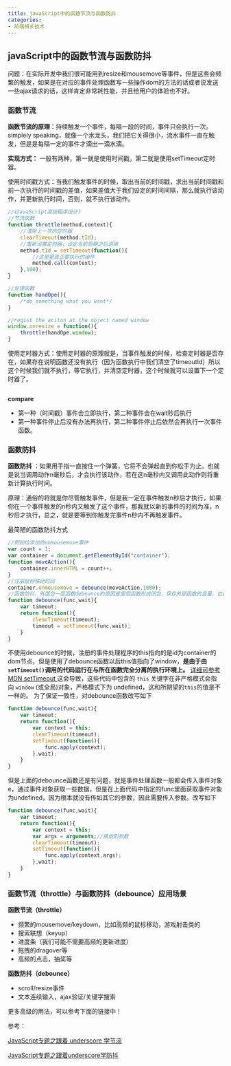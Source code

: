 ```yaml
---
title: javaScript中的函数节流与函数防抖
categories: 
- 前端相关技术
---
```

## javaScript中的函数节流与函数防抖

 问题：在实际开发中我们很可能用到resize和mousemove等事件，但是这些会频繁的触发，如果是在对应的事件处理函数写一些操作dom的方法的话或者说发送一些ajax请求的话，这样肯定非常耗性能，并且给用户的体验也不好。

### 函数节流

 **函数节流的原理**：持续触发一个事件，每隔一段的时间，事件只会执行一次。simplely speaking，就像一个水龙头，我们把它关得很小，流水事件一直在触发，但是是每隔一定的事件才滴出一滴水滴。

 **实现方式：** 一般有两种，第一就是使用时间戳，第二就是使用setTimeout定时器。

 使用时间戳方式：当我们触发事件的时候，取出当前的时间戳，求出当前时间戳和前一次执行的时间戳的差值，如果差值大于我们设定的时间间隔，那么就执行该动作，并更新执行时间，否则，就不执行该动作。

 ```javascript
 //《JavaScript高级程序设计》
 //节流函数
 function throttle(method,context){
     //清除上一次的定时器
     clearTimeout(method.tId);
     //重新设置定时器，设定当前周期之后调用
     method.tId = setTimeout(function(){
         //这里是真正要执行的操作
         method.call(context);
     },100);
 }
 
 //处理函数
 function handOpe(){
     /*do something what you want*/
 }
 
 //regist the aciton at the object named window
 window.onresize = function(){
     throttle(handOpe,window);
 }
 ```

 使用定时器方式：使用定时器的原理就是，当事件触发的时候，检查定时器是否存在，如果存在说明函数还没有执行（因为函数执行中我们清空了timeoutId）所以这个时候我们就不执行，等它执行，并清空定时器，这个时候就可以设置下一个定时器了。

 ```javascript
 
 ```

 **compare**

 - 第一种（时间戳）事件会立即执行，第二种事件会在wait秒后执行
 - 第一种事件停止后没有办法再执行，第二种事件停止后依然会再执行一次事件函数。

### 函数防抖

 **函数防抖** ：如果用手指一直按住一个弹簧，它将不会弹起直到你松手为止。也就是说当调用动作n毫秒后，才会执行该动作，若在这n毫秒内又调用此动作则将重新计算执行时间。

 原理：通俗的将就是你尽管触发事件，但是我一定在事件触发n秒后才执行，如果你在一个事件触发的n秒内又触发了这个事件，那我就以新的事件的时间为准，n秒后才执行，总之，就是要等到你触发完事件n秒内不再触发事件。

 最简陋的函数防抖方式

 ```javascript
 //例如给添加的onmousemove事件
 var count = 1;
 var container = document.getElementById("container");
 function moveAction(){
     container.innerHTML = count++;
 }
 //注册鼠标移动时间
 container.onmousemove = debounce(moveAction,1000);
 //函数防抖，外面包一层函数debounce的原因是里层函数形成闭包，保存外部函数的变量，也就是上一次的timeoutId，以此方便后面清除。
 function debounce(func,wait){
     var timeout;
     return function(){
         clearTimeout(timeout);
         timeout = setTimeout(func,wait);
     }
 }
 ```

 不使用debounce的时候，注册的事件处理程序的this指向的是id为container的dom节点，但是使用了debounce函数以后this值指向了window，**是由于由`setTimeout()`调用的代码运行在与所在函数完全分离的执行环境上。** [详细可参考MDN setTimeout ](https://developer.mozilla.org/zh-CN/docs/Web/API/Window/setTimeout)这会导致，这些代码中包含的 `this` 关键字在非严格模式会指向 `window` (或全局)对象，严格模式下为 undefined，这和所期望的`this`的值是不一样的。 为了保证一致性，对debounce函数改写如下

 ```javascript
 function debounce(func,wait){
     var timeout;
     return function(){
         var context = this;
         clearTimeout(timeout);
         setTimeout(function(){
             func.apply(context);
         },wait);
     }
 }
 ```

 但是上面的debounce函数还是有问题，就是事件处理函数一般都会传入事件对象e，通过事件对象获取一些数据，但是在上面代码中指定的func里面获取事件对象为undefined，因为根本就没有传如其它的参数，因此需要传入参数。改写如下

 ```javascript
 function debounce(func,wait){
     var timeout;
     return function(){
         var context = this;
         var args = arguments;//接收到参数
         clearTimeout(timeout);
         setTimeout(function(){
             func.apply(context,args);
         },wait);
     }
 }
 ```


### 函数节流（throttle）与函数防抖（debounce）应用场景

 **函数节流（throttle）**

 - 频繁的mousemove/keydown，比如高频的鼠标移动，游戏射击类的
 - 搜索联想（keyup）
 - 进度条（我们可能不需要高频的更新进度）
 - 拖拽的dragover等
 - 高频的点击，抽奖等

 **函数防抖（debounce）**

 - scroll/resize事件
 - 文本连续输入，ajax验证/关键字搜索

更多高级的用法，可以参考下面的链接中！

参考：

[JavaScript专题之跟着 underscore 学节流 ](https://github.com/mqyqingfeng/Blog/issues/26)

[JavaScript专题之跟着underscore学防抖 ](https://github.com/mqyqingfeng/Blog/issues/22)

